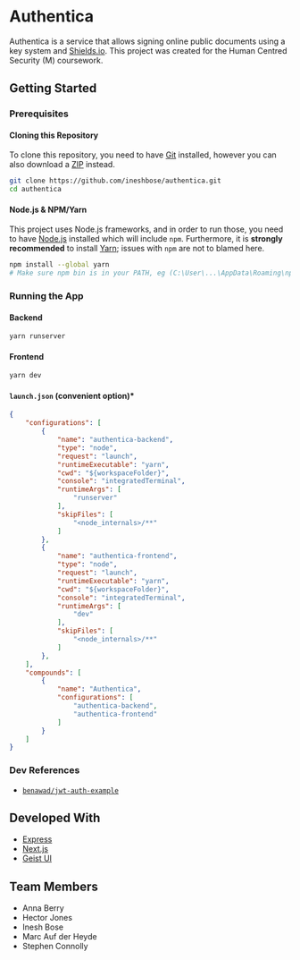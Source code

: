 # Authentica

Authentica is a service that allows signing online public documents using a key system and [Shields.io](https://shields.io). This project was created for the Human Centred Security (M) coursework.

## Getting Started

### Prerequisites

#### Cloning this Repository

To clone this repository, you need to have [Git](https://git-scm.com/) installed, however you can also download a [ZIP](https://github.com/ineshbose/authentica/archive/master.zip) instead.

```sh
git clone https://github.com/ineshbose/authentica.git
cd authentica
```

#### Node.js & NPM/Yarn

This project uses Node.js frameworks, and in order to run those, you need to have [Node.js](https://nodejs.org/en/download/) installed which will include `npm`. Furthermore, it is **strongly recommended** to install [Yarn](https://classic.yarnpkg.com/lang/en/); issues with `npm` are not to blamed here.

```sh
npm install --global yarn
# Make sure npm bin is in your PATH, eg (C:\User\...\AppData\Roaming\npm)
```

### Running the App

#### Backend

```sh
yarn runserver
```

#### Frontend

```sh
yarn dev
```

#### `launch.json` (convenient option)*

```json
{
    "configurations": [
        {
            "name": "authentica-backend",
            "type": "node",
            "request": "launch",
            "runtimeExecutable": "yarn",
            "cwd": "${workspaceFolder}",
            "console": "integratedTerminal",
            "runtimeArgs": [
                "runserver"
            ],
            "skipFiles": [
                "<node_internals>/**"
            ]
        },
        {
            "name": "authentica-frontend",
            "type": "node",
            "request": "launch",
            "runtimeExecutable": "yarn",
            "cwd": "${workspaceFolder}",
            "console": "integratedTerminal",
            "runtimeArgs": [
                "dev"
            ],
            "skipFiles": [
                "<node_internals>/**"
            ]
        },
    ],
    "compounds": [
        {
            "name": "Authentica",
            "configurations": [
                "authentica-backend",
                "authentica-frontend"
            ]
        }
    ]
}
```

### Dev References

* [`benawad/jwt-auth-example`](https://github.com/benawad/jwt-auth-example)

## Developed With

* [Express](https://expressjs.com/)
* [Next.js](https://nextjs.org/)
* [Geist UI](https://geist-ui.dev/)

## Team Members

* Anna Berry
* Hector Jones
* Inesh Bose
* Marc Auf der Heyde
* Stephen Connolly
